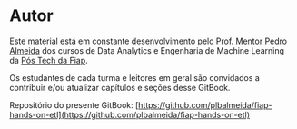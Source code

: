 # Autor

Este material está em constante desenvolvimento pelo [Prof. Mentor Pedro Almeida](https://www.linkedin.com/in/plbalmeida/) dos cursos de Data Analytics e Engenharia de Machine Learning da [Pós Tech da Fiap](https://postech.fiap.com.br/).

Os estudantes de cada turma e leitores em geral são convidados a contribuir e/ou atualizar capítulos e seções desse GitBook.

Repositório do presente GitBook: [https://github.com/plbalmeida/fiap-hands-on-etl](https://github.com/plbalmeida/fiap-hands-on-etl)